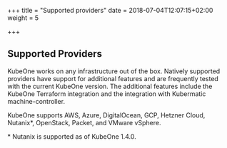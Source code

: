 +++
title = "Supported providers"
date = 2018-07-04T12:07:15+02:00
weight = 5

+++

## Supported Providers

KubeOne works on any infrastructure out of the box. Natively supported
providers have support for additional features and are frequently tested with
the current KubeOne version. The additional features include the KubeOne
Terraform integration and the integration with Kubermatic machine-controller.

KubeOne supports AWS, Azure, DigitalOcean, GCP, Hetzner Cloud, Nutanix\*,
OpenStack, Packet, and VMware vSphere.

\* Nutanix is supported as of KubeOne 1.4.0.
